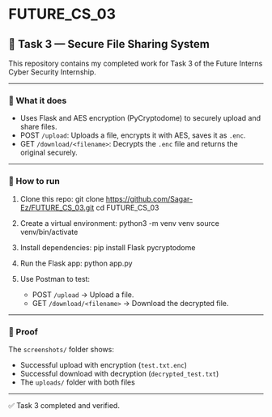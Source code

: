 # FUTURE_CS_03

## 🚩 Task 3 — Secure File Sharing System

This repository contains my completed work for Task 3 of the Future Interns Cyber Security Internship.

---

### 📌 What it does

- Uses Flask and AES encryption (PyCryptodome) to securely upload and share files.
- POST `/upload`: Uploads a file, encrypts it with AES, saves it as `.enc`.
- GET `/download/<filename>`: Decrypts the `.enc` file and returns the original securely.

---

### 📌 How to run

1. Clone this repo:
   git clone https://github.com/Sagar-Ez/FUTURE_CS_03.git
   cd FUTURE_CS_03

2. Create a virtual environment:
   python3 -m venv venv
   source venv/bin/activate

3. Install dependencies:
   pip install Flask pycryptodome

4. Run the Flask app:
   python app.py

5. Use Postman to test:
   - POST `/upload` → Upload a file.
   - GET `/download/<filename>` → Download the decrypted file.

---

### 📸 Proof

The `screenshots/` folder shows:
- Successful upload with encryption (`test.txt.enc`)
- Successful download with decryption (`decrypted_test.txt`)
- The `uploads/` folder with both files

---

✅ Task 3 completed and verified.
